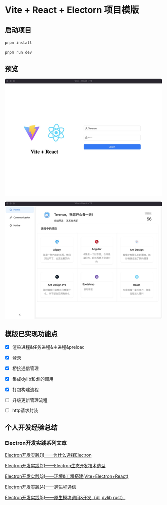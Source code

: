 # Vite + React + Electorn 项目模版

## 启动项目

`pnpm install`

`pnpm run dev`

## 预览
![alt login](https://github.com/Xutaotaotao/cloud_img/blob/master/WechatIMG54.jpeg?raw=true "login")

![alt home](https://github.com/Xutaotaotao/cloud_img/blob/master/WechatIMG55.jpeg?raw=true "home")

## 模版已实现功能点

- [x] 渲染进程&任务进程&主进程&preload
- [x] 登录
- [x] 桥接通信管理
- [x] 集成dylib和dll的调用
- [x] 打包构建流程
- [ ] 升级更新管理流程
- [ ] http请求封装



## 个人开发经验总结

### Electron开发实践系列文章

[Electron开发实践(1)——为什么选择Electron](https://juejin.cn/post/7201703197424320549 "https://juejin.cn/post/7201703197424320549")

[Electron开发实践(2)——Electron生态开发技术选型](https://juejin.cn/post/7202108826975535162 "https://juejin.cn/post/7202108826975535162")

[Electron开发实践(3)——环境&工程搭建(Vite+Electron+React)](https://juejin.cn/post/7202399271575666745 "https://juejin.cn/post/7202399271575666745")

[Electron开发实践(4)——跨进程通信](https://juejin.cn/post/7204013918960074813 "https://juejin.cn/post/7204013918960074813")

[Electron开发实践(5)——原生模块调用&开发（dll,dylib,rust）](https://juejin.cn/post/7205162789156159546 "https://juejin.cn/post/7205162789156159546")